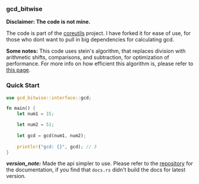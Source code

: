 ### gcd_bitwise

**Disclaimer: The code is not mine.**

The code is part of the [coreutils](https://github.com/uutils/coreutils/blob/15da98d84e9a094ea72c5f51efcc2d8aa9e9184f/src/uu/factor/src/numeric/gcd.rs) project. I have forked it for ease of use, for those who dont want to pull in big dependencies for calculating gcd.

**Some notes:** This code uses stein's algorithm, that replaces division with arithmetic shifts, comparisons, and subtraction, for optimization of performance. For more info on how efficient this algorithm is, please refer to [this page](https://en.wikipedia.org/wiki/Binary_GCD_algorithm).

### Quick Start
```rust
use gcd_bitwise::interface::gcd;

fn main() {
    let num1 = 15;

    let num2 = 51;
     
    let gcd = gcd(num1, num2);
     
    println!("gcd: {}", gcd); // 3   
}
```

***version_note:*** Made the api simpler to use. Please refer to the [repository](https://github.com/Inoshy/rust-book-helper/tree/master/problems/gcd-bitwis) for the documentation, if you find that `docs.rs` didn't build the docs for latest version.